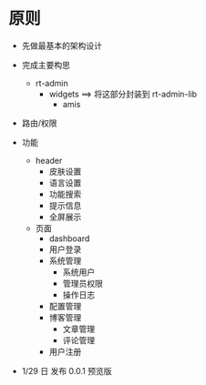# 原则

- 先做最基本的架构设计
- 完成主要构思
  - rt-admin
    - widgets ==> 将这部分封装到 rt-admin-lib
      - amis
- 路由/权限

- 功能

  - header
    - 皮肤设置
    - 语言设置
    - 功能搜索
    - 提示信息
    - 全屏展示
  - 页面
    - dashboard
    - 用户登录
    - 系统管理
      - 系统用户
      - 管理员权限
      - 操作日志
    - 配置管理
    - 博客管理
      - 文章管理
      - 评论管理
    - 用户注册

- 1/29 日 发布 0.0.1 预览版
